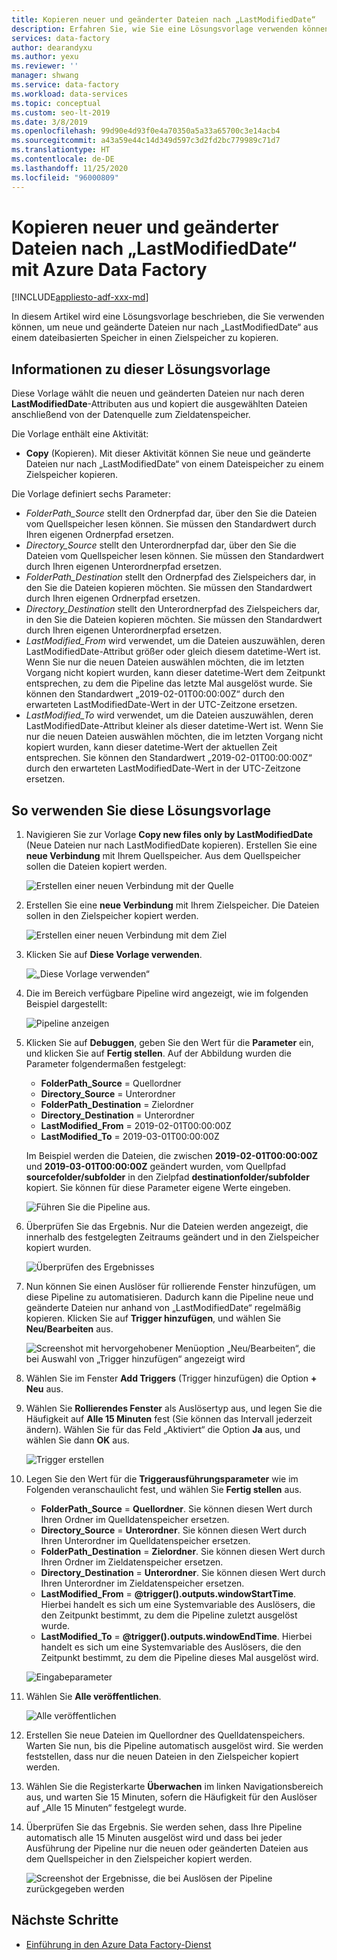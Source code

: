 ```yaml
---
title: Kopieren neuer und geänderter Dateien nach „LastModifiedDate“
description: Erfahren Sie, wie Sie eine Lösungsvorlage verwenden können, um neue und geänderte Dateien mit Azure Data Factory nach „LastModifiedDate“ zu kopieren.
services: data-factory
author: dearandyxu
ms.author: yexu
ms.reviewer: ''
manager: shwang
ms.service: data-factory
ms.workload: data-services
ms.topic: conceptual
ms.custom: seo-lt-2019
ms.date: 3/8/2019
ms.openlocfilehash: 99d90e4d93f0e4a70350a5a33a65700c3e14acb4
ms.sourcegitcommit: a43a59e44c14d349d597c3d2fd2bc779989c71d7
ms.translationtype: HT
ms.contentlocale: de-DE
ms.lasthandoff: 11/25/2020
ms.locfileid: "96000809"
---
```

# <a name="copy-new-and-changed-files-by-lastmodifieddate-with-azure-data-factory"></a>Kopieren neuer und geänderter Dateien nach „LastModifiedDate“ mit Azure Data Factory

[!INCLUDE[appliesto-adf-xxx-md](includes/appliesto-adf-xxx-md.md)]

In diesem Artikel wird eine Lösungsvorlage beschrieben, die Sie verwenden können, um neue und geänderte Dateien nur nach „LastModifiedDate“ aus einem dateibasierten Speicher in einen Zielspeicher zu kopieren. 

## <a name="about-this-solution-template"></a>Informationen zu dieser Lösungsvorlage

Diese Vorlage wählt die neuen und geänderten Dateien nur nach deren **LastModifiedDate**-Attributen aus und kopiert die ausgewählten Dateien anschließend von der Datenquelle zum Zieldatenspeicher.

Die Vorlage enthält eine Aktivität:
- **Copy** (Kopieren). Mit dieser Aktivität können Sie neue und geänderte Dateien nur nach „LastModifiedDate“ von einem Dateispeicher zu einem Zielspeicher kopieren.

Die Vorlage definiert sechs Parameter:
-  *FolderPath_Source* stellt den Ordnerpfad dar, über den Sie die Dateien vom Quellspeicher lesen können. Sie müssen den Standardwert durch Ihren eigenen Ordnerpfad ersetzen.
-  *Directory_Source* stellt den Unterordnerpfad dar, über den Sie die Dateien vom Quellspeicher lesen können. Sie müssen den Standardwert durch Ihren eigenen Unterordnerpfad ersetzen.
-  *FolderPath_Destination* stellt den Ordnerpfad des Zielspeichers dar, in den Sie die Dateien kopieren möchten. Sie müssen den Standardwert durch Ihren eigenen Ordnerpfad ersetzen.
-  *Directory_Destination* stellt den Unterordnerpfad des Zielspeichers dar, in den Sie die Dateien kopieren möchten. Sie müssen den Standardwert durch Ihren eigenen Unterordnerpfad ersetzen.
-  *LastModified_From* wird verwendet, um die Dateien auszuwählen, deren LastModifiedDate-Attribut größer oder gleich diesem datetime-Wert ist.  Wenn Sie nur die neuen Dateien auswählen möchten, die im letzten Vorgang nicht kopiert wurden, kann dieser datetime-Wert dem Zeitpunkt entsprechen, zu dem die Pipeline das letzte Mal ausgelöst wurde. Sie können den Standardwert „2019-02-01T00:00:00Z“ durch den erwarteten LastModifiedDate-Wert in der UTC-Zeitzone ersetzen. 
-  *LastModified_To* wird verwendet, um die Dateien auszuwählen, deren LastModifiedDate-Attribut kleiner als dieser datetime-Wert ist. Wenn Sie nur die neuen Dateien auswählen möchten, die im letzten Vorgang nicht kopiert wurden, kann dieser datetime-Wert der aktuellen Zeit entsprechen.  Sie können den Standardwert „2019-02-01T00:00:00Z“ durch den erwarteten LastModifiedDate-Wert in der UTC-Zeitzone ersetzen. 

## <a name="how-to-use-this-solution-template"></a>So verwenden Sie diese Lösungsvorlage

1. Navigieren Sie zur Vorlage **Copy new files only by LastModifiedDate** (Neue Dateien nur nach LastModifiedDate kopieren). Erstellen Sie eine **neue Verbindung** mit Ihrem Quellspeicher. Aus dem Quellspeicher sollen die Dateien kopiert werden.

    ![Erstellen einer neuen Verbindung mit der Quelle](media/solution-template-copy-new-files-lastmodifieddate/copy-new-files-lastmodifieddate1.png)
    
2. Erstellen Sie eine **neue Verbindung** mit Ihrem Zielspeicher. Die Dateien sollen in den Zielspeicher kopiert werden. 

    ![Erstellen einer neuen Verbindung mit dem Ziel](media/solution-template-copy-new-files-lastmodifieddate/copy-new-files-lastmodifieddate3.png)

3. Klicken Sie auf **Diese Vorlage verwenden**.

    ![„Diese Vorlage verwenden“](media/solution-template-copy-new-files-lastmodifieddate/copy-new-files-lastmodifieddate4.png)
    
4. Die im Bereich verfügbare Pipeline wird angezeigt, wie im folgenden Beispiel dargestellt:

    ![Pipeline anzeigen](media/solution-template-copy-new-files-lastmodifieddate/copy-new-files-lastmodifieddate5.png)

5. Klicken Sie auf **Debuggen**, geben Sie den Wert für die **Parameter** ein, und klicken Sie auf **Fertig stellen**.  Auf der Abbildung wurden die Parameter folgendermaßen festgelegt:
   - **FolderPath_Source** = Quellordner
   - **Directory_Source** = Unterordner
   - **FolderPath_Destination** = Zielordner
   - **Directory_Destination** = Unterordner
   - **LastModified_From** =  2019-02-01T00:00:00Z
   - **LastModified_To** = 2019-03-01T00:00:00Z
    
    Im Beispiel werden die Dateien, die zwischen **2019-02-01T00:00:00Z** und **2019-03-01T00:00:00Z** geändert wurden, vom Quellpfad **sourcefolder/subfolder** in den Zielpfad **destinationfolder/subfolder** kopiert.  Sie können für diese Parameter eigene Werte eingeben.

    ![Führen Sie die Pipeline aus.](media/solution-template-copy-new-files-lastmodifieddate/copy-new-files-lastmodifieddate6.png)

6. Überprüfen Sie das Ergebnis. Nur die Dateien werden angezeigt, die innerhalb des festgelegten Zeitraums geändert und in den Zielspeicher kopiert wurden.

    ![Überprüfen des Ergebnisses](media/solution-template-copy-new-files-lastmodifieddate/copy-new-files-lastmodifieddate7.png)
    
7. Nun können Sie einen Auslöser für rollierende Fenster hinzufügen, um diese Pipeline zu automatisieren. Dadurch kann die Pipeline neue und geänderte Dateien nur anhand von „LastModifiedDate“ regelmäßig kopieren.  Klicken Sie auf **Trigger hinzufügen**, und wählen Sie **Neu/Bearbeiten** aus.

    ![Screenshot mit hervorgehobener Menüoption „Neu/Bearbeiten“, die bei Auswahl von „Trigger hinzufügen“ angezeigt wird](media/solution-template-copy-new-files-lastmodifieddate/copy-new-files-lastmodifieddate8.png)
    
8. Wählen Sie im Fenster **Add Triggers** (Trigger hinzufügen) die Option **+ Neu** aus.

9. Wählen Sie **Rollierendes Fenster** als Auslösertyp aus, und legen Sie die Häufigkeit auf **Alle 15 Minuten** fest (Sie können das Intervall jederzeit ändern). Wählen Sie für das Feld „Aktiviert“ die Option **Ja** aus, und wählen Sie dann **OK** aus.

    ![Trigger erstellen](media/solution-template-copy-new-files-lastmodifieddate/copy-new-files-lastmodifieddate10.png)    
    
10. Legen Sie den Wert für die **Triggerausführungsparameter** wie im Folgenden veranschaulicht fest, und wählen Sie **Fertig stellen** aus.
    - **FolderPath_Source** = **Quellordner**.  Sie können diesen Wert durch Ihren Ordner im Quelldatenspeicher ersetzen.
    - **Directory_Source** = **Unterordner**.  Sie können diesen Wert durch Ihren Unterordner im Quelldatenspeicher ersetzen.
    - **FolderPath_Destination** = **Zielordner**.  Sie können diesen Wert durch Ihren Ordner im Zieldatenspeicher ersetzen.
    - **Directory_Destination** = **Unterordner**.  Sie können diesen Wert durch Ihren Unterordner im Zieldatenspeicher ersetzen.
    - **LastModified_From** =   **\@trigger().outputs.windowStartTime**.  Hierbei handelt es sich um eine Systemvariable des Auslösers, die den Zeitpunkt bestimmt, zu dem die Pipeline zuletzt ausgelöst wurde.
    - **LastModified_To** =  **\@trigger().outputs.windowEndTime**.  Hierbei handelt es sich um eine Systemvariable des Auslösers, die den Zeitpunkt bestimmt, zu dem die Pipeline dieses Mal ausgelöst wird.
    
    ![Eingabeparameter](media/solution-template-copy-new-files-lastmodifieddate/copy-new-files-lastmodifieddate11.png)
    
11. Wählen Sie **Alle veröffentlichen**.
    
    ![Alle veröffentlichen](media/solution-template-copy-new-files-lastmodifieddate/copy-new-files-lastmodifieddate12.png)

12. Erstellen Sie neue Dateien im Quellordner des Quelldatenspeichers.  Warten Sie nun, bis die Pipeline automatisch ausgelöst wird. Sie werden feststellen, dass nur die neuen Dateien in den Zielspeicher kopiert werden.

13. Wählen Sie die Registerkarte **Überwachen** im linken Navigationsbereich aus, und warten Sie 15 Minuten, sofern die Häufigkeit für den Auslöser auf „Alle 15 Minuten“ festgelegt wurde. 

14. Überprüfen Sie das Ergebnis. Sie werden sehen, dass Ihre Pipeline automatisch alle 15 Minuten ausgelöst wird und dass bei jeder Ausführung der Pipeline nur die neuen oder geänderten Dateien aus dem Quellspeicher in den Zielspeicher kopiert werden.

    ![Screenshot der Ergebnisse, die bei Auslösen der Pipeline zurückgegeben werden](media/solution-template-copy-new-files-lastmodifieddate/copy-new-files-lastmodifieddate15.png)
    
## <a name="next-steps"></a>Nächste Schritte

- [Einführung in den Azure Data Factory-Dienst](introduction.md)
